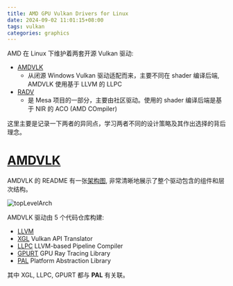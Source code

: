 ```yaml
---
title: AMD GPU Vulkan Drivers for Linux
date: 2024-09-02 11:01:15+08:00
tags: vulkan
categories: graphics
---
```


AMD 在 Linux 下维护着两套开源 Vulkan 驱动: 
- [AMDVLK](https://github.com/GPUOpen-Drivers/AMDVLK)
    - 从闭源 Windows Vulkan 驱动适配而来，主要不同在 shader 编译后端, AMDVLK 使用基于 LLVM 的 LLPC
- [RADV](https://gitlab.freedesktop.org/mesa/mesa/-/tree/main/src/amd/vulkan)
    - 是 Mesa 项目的一部分，主要由社区驱动。使用的 shader 编译后端是基于 NIR 的 ACO (AMD COmpiler)

这里主要是记录一下两者的异同点，学习两者不同的设计策略及其作出选择的背后理念。

<!--more-->

# [AMDVLK](https://github.com/GPUOpen-Drivers/AMDVLK)

AMDVLK 的 README 有一张[架构图](https://github.com/GPUOpen-Drivers/AMDVLK?tab=readme-ov-file#amd-open-source-driver-for-vulkan), 非常清晰地展示了整个驱动包含的组件和层次结构。

![topLevelArch](/images/topLevelArch.png)

AMDVLK 驱动由 5 个代码仓库构建:

- [LLVM](https://github.com/GPUOpen-Drivers/llvm-project)
- [XGL](https://github.com/GPUOpen-Drivers/xgl) Vulkan API Translator
- [LLPC](https://github.com/GPUOpen-Drivers/llpc) LLVM-based Pipeline Compiler
- [GPURT](https://github.com/GPUOpen-Drivers/gpurt) GPU Ray Tracing Library
- [PAL](https://github.com/GPUOpen-Drivers/pal) Platform Abstraction Library

其中 XGL, LLPC, GPURT 都与 **PAL** 有关联。
